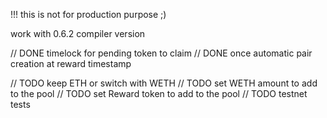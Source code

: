 !!! this is not for production purpose ;)

work with 0.6.2 compiler version

// DONE timelock for pending token to claim
// DONE once automatic pair creation at reward timestamp 

// TODO keep ETH or switch with WETH
// TODO set WETH amount to add to the pool
// TODO set Reward token to add to the pool
// TODO testnet tests
